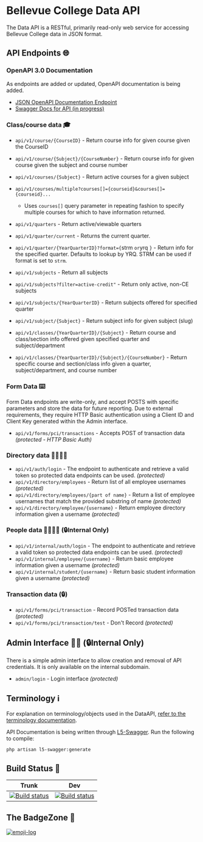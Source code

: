 # Bellevue College Data API

The Data API is a RESTful, primarily read-only web service for accessing Bellevue College data in JSON format.

## API Endpoints 🌐

### OpenAPI 3.0 Documentation

As endpoints are added or updated, OpenAPI documentation is being added.

- [JSON OpenAPI Documentation Endpoint](https://www2.bellevuecollege.edu/data/api/v1/docs/)
- [Swagger Docs for API (in progress)](https://www2.bellevuecollege.edu/data/documentation/)

### Class/course data 🎓

- `api/v1/course/{CourseID}` - Return course info for given course given the CourseID
- `api/v1/course/{Subject}/{CourseNumber}` - Return course info for given course given the subject and course number
- `api/v1/courses/{Subject}` - Return active courses for a given subject
- `api/v1/courses/multiple?courses[]={courseid}&courses[]={courseid}...`

  - Uses `courses[]` query parameter in repeating fashion to specify multiple courses for which to have information returned.
- `api/v1/quarters` - Return active/viewable quarters
- `api/v1/quarter/current` - Returns the current quarter.
- `api/v1/quarter/{YearQuarterID}?format={`strm `or`yrq `}` - Return info for the specified quarter. Defaults to lookup by YRQ. STRM can be used if format is set to `strm`.
- `api/v1/subjects` - Return all subjects
- `api/v1/subjects?filter=active-credit"` - Return only active, non-CE subjects
- `api/v1/subjects/{YearQuarterID}` - Return subjects offered for specified quarter
- `api/v1/subject/{Subject}` - Return subject info for given subject (slug)
- `api/v1/classes/{YearQuarterID}/{Subject}` - Return course and class/section info offered given specified quarter and subject/department
- `api/v1/classes/{YearQuarterID}/{Subject}/{CourseNumber}` - Return specific course and section/class info given a quarter, subject/department, and course number

### Form Data ⌨️

Form Data endpoints are write-only, and accept POSTS with specific parameters and store the data for future reporting. Due to external requirements, they require HTTP Basic authentication using a Client ID and Client Key generated within the Admin interface.

- `api/v1/forms/pci/transactions` - Accepts POST of transaction data _(protected - HTTP Basic Auth)_

### Directory data 👩‍🎓👨‍🎓

- `api/v1/auth/login` - The endpoint to authenticate and retrieve a valid token so protected data endpoints can be used. _(protected)_
- `api/v1/directory/employees` - Return list of all employee usernames _(protected)_
- `api/v1/directory/employees/{part of name}` - Return a list of employee usernames that match the provided substring of name _(protected)_
- `api/v1/directory/employee/{username}` - Return employee directory information given a username _(protected)_

### People data 👩‍🎓👨‍🎓 (🔒Internal Only)

- `api/v1/internal/auth/login` - The endpoint to authenticate and retrieve a valid token so protected data endpoints can be used. _(protected)_
- `api/v1/internal/employee/{username}` - Return basic employee information given a username _(protected)_
- `api/v1/internal/student/{username}` - Return basic student information given a username _(protected)_

### Transaction data (🔒)

- `api/v1/forms/pci/transaction` - Record POSTed transaction data _(protected)_
- `api/v1/forms/pci/transaction/test` - Don't Record *(protected)*

## Admin Interface 👩‍💻 (🔒Internal Only)

There is a simple admin interface to allow creation and removal of API credentials.
It is only available on the internal subdomain.

* `admin/login` - Login interface _(protected)_

## Terminology ℹ️

For explanation on terminology/objects used in the DataAPI, [refer to the terminology documentation](terminology.md).

API Documentation is being written through [L5-Swagger](https://github.com/DarkaOnLine/L5-Swagger). Run the following to compile:

```bash
php artisan l5-swagger:generate 
```

## Build Status 🚀

| Trunk                                                                                                                                                                     | Dev                                                                                                                                                                    |
| ------------------------------------------------------------------------------------------------------------------------------------------------------------------------- | ---------------------------------------------------------------------------------------------------------------------------------------------------------------------- |
| [![Build status](https://dev.azure.com/bcintegration/data-api/_apis/build/status/data-api-master)](https://dev.azure.com/bcintegration/data-api/_build/latest?definitionId=20) | [![Build status](https://dev.azure.com/bcintegration/data-api/_apis/build/status/data-api-dev)](https://dev.azure.com/bcintegration/data-api/_build/latest?definitionId=19) |

## The BadgeZone 💫

[![emoji-log](https://cdn.rawgit.com/ahmadawais/stuff/ca97874/emoji-log/flat-round.svg)](https://github.com/ahmadawais/Emoji-Log/)
